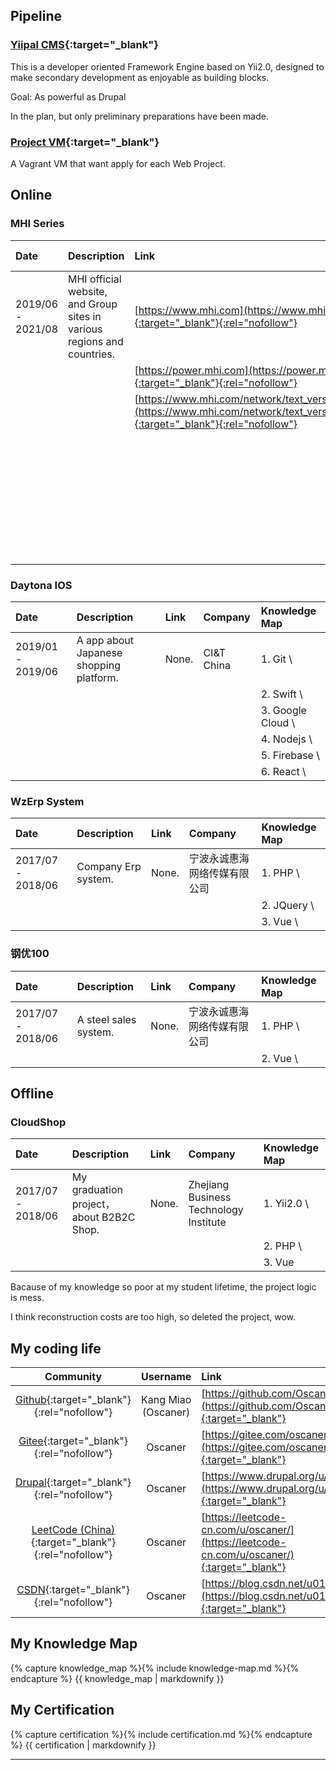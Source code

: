 ## Pipeline

### [Yiipal CMS](https://github.com/yiipal-cms){:target="_blank"}

This is a developer oriented Framework Engine based on Yii2.0, designed to make secondary development as enjoyable as building blocks.

Goal: As powerful as Drupal

In the plan, but only preliminary preparations have been made.

### [Project VM](https://github.com/Oscaner/project-vm){:target="_blank"}

A Vagrant VM that want apply for each Web Project.

## Online

### MHI Series

| Date | Description | Link | Company | Knowledge Map |
| :-- | :-- | :-- | :-- | :-- |
| 2019/06 - 2021/08 | MHI official website, and Group sites in various regions and countries. | [https://www.mhi.com](https://www.mhi.com){:target="_blank"}{:rel="nofollow"} | CI&T China | 1. Git \
||| [https://power.mhi.com](https://power.mhi.com){:target="_blank"}{:rel="nofollow"} || 2. Drupal 8+ \
||| [https://www.mhi.com/network/text_version.html](https://www.mhi.com/network/text_version.html){:target="_blank"}{:rel="nofollow"} || 3. Acquia Cloud \
||||| 4. Cloudflare \
||||| 5. JS + Webpack \
||||| 6. Nodejs \
||||| 7. AWS Series \
||||| 8. Jenkins \

### Daytona IOS

| Date | Description | Link | Company | Knowledge Map |
| :-- | :-- | :-- | :-- | :-- |
| 2019/01 - 2019/06 | A app about Japanese shopping platform. | None. | CI&T China | 1. Git \
||||| 2. Swift \
||||| 3. Google Cloud \
||||| 4. Nodejs \
||||| 5. Firebase \
||||| 6. React \

### WzErp System

| Date | Description | Link | Company | Knowledge Map |
| :-- | :-- | :-- | :-- | :-- |
| 2017/07 - 2018/06 | Company Erp system. | None. | 宁波永诚惠海网络传媒有限公司 | 1. PHP \
||||| 2. JQuery \
||||| 3. Vue \

### 钢优100

| Date | Description | Link | Company | Knowledge Map |
| :-- | :-- | :-- | :-- | :-- |
| 2017/07 - 2018/06 | A steel sales system. | None. | 宁波永诚惠海网络传媒有限公司 | 1. PHP \
||||| 2. Vue \

## Offline


### CloudShop

| Date | Description | Link | Company | Knowledge Map |
| :-- | :-- | :-- | :-- | :-- |
| 2017/07 - 2018/06 | My graduation project，about B2B2C Shop. | None. | Zhejiang Business Technology Institute | 1. Yii2.0 \
||||| 2. PHP \
||||| 3. Vue |

Bacause of my knowledge so poor at my student lifetime, the project logic is mess.

I think reconstruction costs are too high, so deleted the project, wow.

## My coding life

| Community | Username | Link |
| :-: | :-: | :-- |
| [Github](https://github.com/){:target="_blank"}{:rel="nofollow"} | Kang Miao (Oscaner) | [https://github.com/Oscaner](https://github.com/Oscaner){:target="_blank"} |
| [Gitee](https://gitee.com/){:target="_blank"}{:rel="nofollow"} | Oscaner | [https://gitee.com/oscaner](https://gitee.com/oscaner){:target="_blank"} |
| [Drupal](https://www.drupal.org/){:target="_blank"}{:rel="nofollow"} | Oscaner | [https://www.drupal.org/u/oscaner](https://www.drupal.org/u/oscaner){:target="_blank"} |
| [LeetCode (China)](https://leetcode-cn.com/){:target="_blank"}{:rel="nofollow"} | Oscaner | [https://leetcode-cn.com/u/oscaner/](https://leetcode-cn.com/u/oscaner/){:target="_blank"} |
| [CSDN](https://www.csdn.net/){:target="_blank"}{:rel="nofollow"} | Oscaner | [https://blog.csdn.net/u014027680](https://blog.csdn.net/u014027680){:target="_blank"} |

## My Knowledge Map

{% capture knowledge_map %}{% include knowledge-map.md %}{% endcapture %}
{{ knowledge_map | markdownify }}

## My Certification

{% capture certification %}{% include certification.md %}{% endcapture %}
{{ certification | markdownify }}

---
